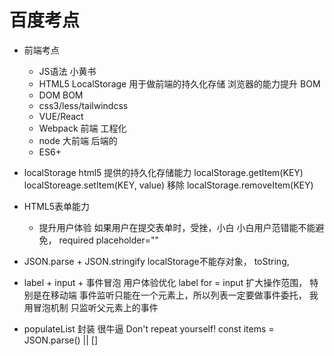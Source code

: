 # 百度考点 

- 前端考点
    - JS语法
        小黄书
    - HTML5 
        LocalStorage 用于做前端的持久化存储
        浏览器的能力提升 
        BOM 
    - DOM BOM
    - css3/less/tailwindcss
    - VUE/React
    - Webpack 前端 工程化
    - node  大前端   后端的
    - ES6+

- localStorage
    html5 提供的持久化存储能力
    localStorage.getItem(KEY)
    localStoreage.setItem(KEY, value)
    移除 localStorage.removeItem(KEY)

- HTML5表单能力
    - 提升用户体验
        如果用户在提交表单时，受挫，小白
        小白用户范错能不能避免，
        required
        placeholder=""

- JSON.parse + JSON.stringify
    localStorage不能存对象， toString, 

- label  + input + 事件冒泡   用户体验优化
    label  for  = input 扩大操作范围， 特别是在移动端 
    事件监听只能在一个元素上，所以列表一定要做事件委托，
    我用冒泡机制 只监听父元素上的事件

- populateList 封装 很牛逼 
    Don't repeat yourself!
    const items = JSON.parse() || [] 
